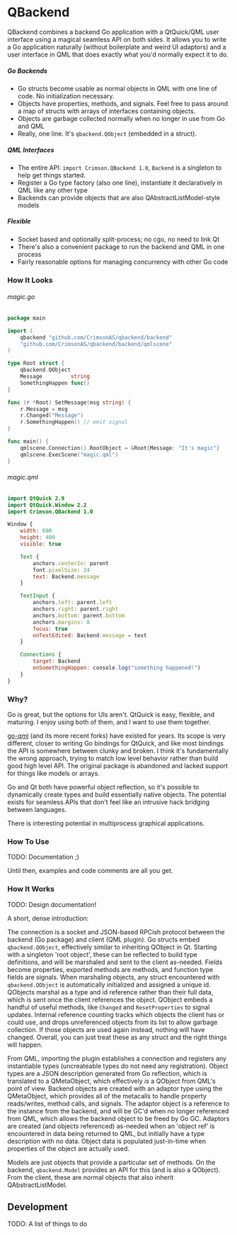 # QBackend

QBackend combines a backend Go application with a QtQuick/QML user interface using a magical seamless API on both sides. It allows you to write a Go application naturally (without boilerplate and weird UI adaptors) and a user interface in QML that does exactly what you'd normally expect it to do.

##### Go Backends
* Go structs become usable as normal objects in QML with one line of code. No initialization necessary.
* Objects have properties, methods, and signals. Feel free to pass around a map of structs with arrays of interfaces containing objects.
* Objects are garbage collected normally when no longer in use from Go and QML
* Really, one line. It's `qbackend.QObject` (embedded in a struct).

##### QML Interfaces
* The entire API: `import Crimson.QBackend 1.0`, `Backend` is a singleton to help get things started.
* Register a Go type factory (also one line), instantiate it declaratively in QML like any other type
* Backends can provide objects that are also QAbstractListModel-style models

##### Flexible
* Socket based and optionally split-process; no cgo, no need to link Qt
* There's also a convenient package to run the backend and QML in one process
* Fairly reasonable options for managing concurrency with other Go code

### How It Looks

###### magic.go
```go
package main

import (
	qbackend "github.com/CrimsonAS/qbackend/backend"
	"github.com/CrimsonAS/qbackend/backend/qmlscene"
)

type Root struct {
	qbackend.QObject
	Message         string
	SomethingHappen func()
}

func (r *Root) SetMessage(msg string) {
	r.Message = msg
	r.Changed("Message")
	r.SomethingHappen() // emit signal
}

func main() {
	qmlscene.Connection().RootObject = &Root{Message: "It's magic"}
	qmlscene.ExecScene("magic.qml")
}
```

###### magic.qml
```qml
import QtQuick 2.9
import QtQuick.Window 2.2
import Crimson.QBackend 1.0

Window {
    width: 600
    height: 400
    visible: true

    Text {
        anchors.centerIn: parent
        font.pixelSize: 24
        text: Backend.message
    }

    TextInput {
        anchors.left: parent.left
        anchors.right: parent.right
        anchors.bottom: parent.bottom
        anchors.margins: 8
        focus: true
        onTextEdited: Backend.message = text
    }

    Connections {
        target: Backend
        onSomethingHappen: console.log("something happened!")
    }
}
```

### Why?

Go is great, but the options for UIs aren't. QtQuick is easy, flexible, and maturing. I enjoy using both of them, and I want to use them together.

[go-qml](https://github.com/go-qml/qml) (and its more recent forks) have existed for years. Its scope is very different, closer to writing Go bindings for QtQuick, and like most bindings the API is somewhere between clunky and broken. I think it's fundamentally the wrong approach, trying to match low level behavior rather than build good high level API. The original package is abandoned and lacked support for things like models or arrays.

Go and Qt both have powerful object reflection, so it's possible to dynamically create types and build essentially native objects. The potential exists for seamless APIs that don't feel like an intrusive hack bridging between languages.

There is interesting potential in multiprocess graphical applications.

### How To Use

TODO: Documentation ;)

Until then, examples and code comments are all you get.

### How It Works

TODO: Design documentation!

A short, dense introduction:

The connection is a socket and JSON-based RPCish protocol between the backend (Go package) and client (QML plugin). Go structs embed `qbackend.QObject`, effectively similar to inheriting QObject in Qt. Starting with a singleton 'root object', these can be reflected to build type definitions, and will be marshaled and sent to the client as-needed. Fields become properties, exported methods are methods, and function type fields are signals. When marshaling objects, any struct encountered with `qbackend.QObject` is automatically initialized and assigned a unique id. QObjects marshal as a type and id reference rather than their full data, which is sent once the client references the object. QObject embeds a handful of useful methods, like `Changed` and `ResetProperties` to signal updates. Internal reference counting tracks which objects the client has or could use, and drops unreferenced objects from its list to allow garbage collection. If those objects are used again instead, nothing will have changed. Overall, you can just treat these as any struct and the right things will happen.

From QML, importing the plugin establishes a connection and registers any instantiable types (uncreateable types do not need any registration). Object types are a JSON description generated from Go reflection, which is translated to a QMetaObject, which effectively _is_ a QObject from QML's point of view. Backend objects are created with an adaptor type using the QMetaObject, which provides all of the metacalls to handle property reads/writes, method calls, and signals. The adaptor object is a reference to the instance from the backend, and will be GC'd when no longer referenced from QML, which allows the backend object to be freed by Go GC. Adaptors are created (and objects referenced) as-needed when an 'object ref' is encountered in data being returned to QML, but initially have a type description with no data. Object data is populated just-in-time when properties of the object are actually used.

Models are just objects that provide a particular set of methods. On the backend, `qbackend.Model` provides an API for this (and is also a QObject). From the client, these are normal objects that also inherit QAbstractListModel.

## Development

TODO: A list of things to do

